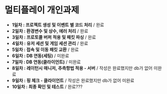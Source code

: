 # 멀티플레이 개인과제
- **1일차 : 프로젝트 생성 및 이벤트 별 코드 처리** / 완료
- **2일차 : 환경변수 및 상수, 에러 처리** / 완료
- **3일차 : 프로토콜 버퍼 적용 및 패킷 파싱** / 완료
- **4일차 : 유저 세션 및 게임 세션 관리** / 완료
- **5일차 : 접속 및 이동 패킷 교환** / 완료
- **6일차 : DB 연동(세팅)** / 미완료
- **7일차 : DB 연동(클라이언트)** / 미완료
- **8일차 : 레이턴시 매니저, 추측항법 적용 - 서버** / 작성은 완료했지만 db가 없어 미완료
- **9일차 : 핑 체크 - 클라이언트** / 작성은 완료했지만 db가 없어 미완료
- **10일차 : 최종 확인 및 테스트** / 완료??? 
